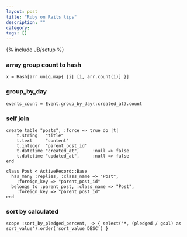 ```yaml
---
layout: post
title: "Ruby on Rails tips"
description: ""
category:
tags: []
---
```

{% include JB/setup %}

### array group count to hash
`x = Hash[arr.uniq.map{ |i| [i, arr.count(i)] }]`

### group_by_day
`events_count = Event.group_by_day(:created_at).count`



### self join
```
create_table "posts", :force => true do |t|
    t.string   "title"
    t.text     "content"
    t.integer  "parent_post_id"
    t.datetime "created_at",     :null => false
    t.datetime "updated_at",     :null => false
end
```
```
class Post < ActiveRecord::Base
  has_many :replies, :class_name => "Post",
    :foreign_key => "parent_post_id"
  belongs_to :parent_post, :class_name => "Post",
    :foreign_key => "parent_post_id"
end
```

### sort by calculated
`scope :sort_by_pledged_percent, -> { select('*, (pledged / goal) as sort_value').order('sort_value DESC') }`
